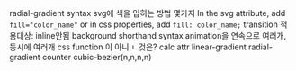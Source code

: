 radial-gradient syntax
svg에 색을 입히는 방법 몇가지
	In the svg attribute, add `fill="color_name"` or in css properties, add `fill: color_name;`
transition 적용대상: inline안됨
background shorthand syntax
animation을 연속으로 여러개, 동시에 여러개
css function 이 아니 ㄴ것은?
	calc attr linear-gradient radial-gradient counter cubic-bezier(n,n,n,n)